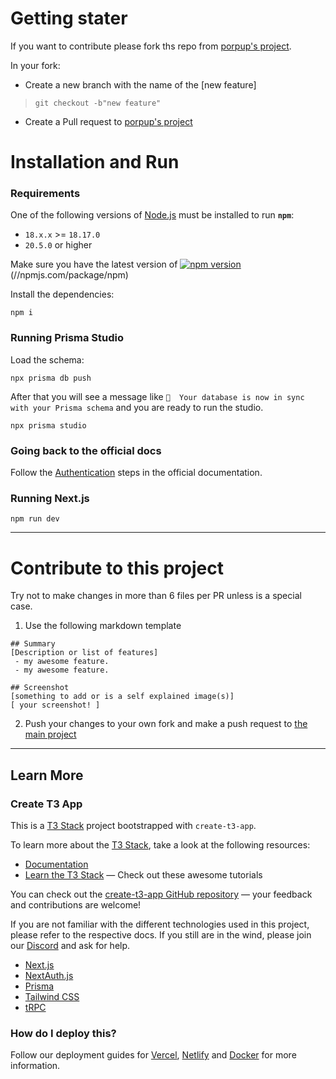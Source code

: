 # Getting stater

If you want to contribute please fork ths repo from [porpup's project](https://github.com/porpup/Cool_Project).

In your fork:
- Create a new branch with the name of the [new feature]
> ``git checkout -b"new feature"``
- Create a Pull request to [porpup's project](https://github.com/porpup/Cool_Project)

# Installation and Run

### Requirements

One of the following versions of [Node.js](https://nodejs.org/en/download/) must be installed to run **`npm`**:

* `18.x.x` >= `18.17.0`
* `20.5.0` or higher


Make sure you have the latest version of [![npm version](https://img.shields.io/npm/v/npm.svg)](https://npm.im/npm)(//npmjs.com/package/npm)


Install the dependencies:

``npm i``

### Running Prisma Studio

Load the schema:

``npx prisma db push``

After that you will see a message like `🚀  Your database is now in sync with your Prisma schema` and you are ready to run the studio.

``npx prisma studio``

### Going back to the official docs

Follow the [Authentication](https://create.t3.gg/en/usage/first-steps#authentication) steps in the official documentation.

### Running Next.js

`npm run dev`

___

# Contribute to this project
Try not to make changes in more than 6 files per PR unless is a special case.

1. Use the following markdown template
```
## Summary
[Description or list of features]
 - my awesome feature.
 - my awesome feature.

## Screenshot
[something to add or is a self explained image(s)]
[ your screenshot! ]
```

2. Push your changes to your own fork and make a push request to [the main project](https://github.com/porpup/Cool_Project/pulls)

---

## Learn More

### Create T3 App

This is a [T3 Stack](https://create.t3.gg/) project bootstrapped with `create-t3-app`.

To learn more about the [T3 Stack](https://create.t3.gg/), take a look at the following resources:

- [Documentation](https://create.t3.gg/)
- [Learn the T3 Stack](https://create.t3.gg/en/faq#what-learning-resources-are-currently-available) — Check out these awesome tutorials

You can check out the [create-t3-app GitHub repository](https://github.com/t3-oss/create-t3-app) — your feedback and contributions are welcome!

If you are not familiar with the different technologies used in this project, please refer to the respective docs. If you still are in the wind, please join our [Discord](https://t3.gg/discord) and ask for help.

- [Next.js](https://nextjs.org)
- [NextAuth.js](https://next-auth.js.org)
- [Prisma](https://prisma.io)
- [Tailwind CSS](https://tailwindcss.com)
- [tRPC](https://trpc.io)

### How do I deploy this?

Follow our deployment guides for [Vercel](https://create.t3.gg/en/deployment/vercel), [Netlify](https://create.t3.gg/en/deployment/netlify) and [Docker](https://create.t3.gg/en/deployment/docker) for more information.
